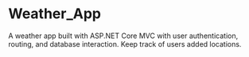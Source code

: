 # Weather_App

A weather app built with ASP.NET Core MVC with user authentication, routing, and database interaction.
Keep track of users added locations.
